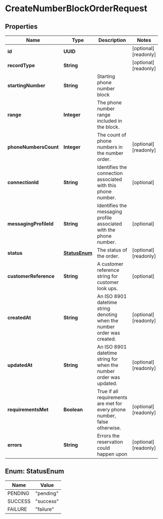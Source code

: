 

# CreateNumberBlockOrderRequest


## Properties

| Name | Type | Description | Notes |
|------------ | ------------- | ------------- | -------------|
|**id** | **UUID** |  |  [optional] [readonly] |
|**recordType** | **String** |  |  [optional] [readonly] |
|**startingNumber** | **String** | Starting phone number block |  |
|**range** | **Integer** | The phone number range included in the block. |  |
|**phoneNumbersCount** | **Integer** | The count of phone numbers in the number order. |  [optional] [readonly] |
|**connectionId** | **String** | Identifies the connection associated with this phone number. |  [optional] |
|**messagingProfileId** | **String** | Identifies the messaging profile associated with the phone number. |  [optional] |
|**status** | [**StatusEnum**](#StatusEnum) | The status of the order. |  [optional] [readonly] |
|**customerReference** | **String** | A customer reference string for customer look ups. |  [optional] |
|**createdAt** | **String** | An ISO 8901 datetime string denoting when the number order was created. |  [optional] [readonly] |
|**updatedAt** | **String** | An ISO 8901 datetime string for when the number order was updated. |  [optional] [readonly] |
|**requirementsMet** | **Boolean** | True if all requirements are met for every phone number, false otherwise. |  [optional] [readonly] |
|**errors** | **String** | Errors the reservation could happen upon |  [optional] [readonly] |



## Enum: StatusEnum

| Name | Value |
|---- | -----|
| PENDING | &quot;pending&quot; |
| SUCCESS | &quot;success&quot; |
| FAILURE | &quot;failure&quot; |



